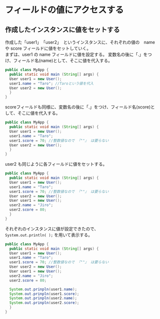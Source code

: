 # フィールドの値にアクセスする
## 作成したインスタンスに値をセットする  
作成した「user1」　「user2」　というインスタンスに、それぞれの値の　name や score フィールドに値をセットしていく。  
まずは、user1 の name フィールドに値を設定する。
変数名の後に「.」をつけ、フィールド名(name)として、そこに値を代入する。
```Java
public class MyApp {
  public static void main (String[] args) {
  User user1 = new User();
  user1.name = "Taro"; //Taroという値を代入
  User user2 = new User();
  }
}
```
scoreフィールドも同様に、変数名の後に「.」をつけ、フィールド名(score)として、そこに値を代入する。
```Java
public class MyApp {
  public static void main (String[] args) {
  User user1 = new User();
  user1.name = "Taro";
  user1.score = 70; //整数値なので 『""』 は要らない
  User user2 = new User();
  }
}
```
user2 も同じように各フィールドに値をセットする。  
```Java
public class MyApp {
  public static void main (String[] args) {
  User user1 = new User();
  user1.name = "Taro";
  user1.score = 70; //整数値なので 『""』 は要らない
  User user2 = new User();
  User user1 = new User();
  user2.name = "Jiro";
  user2.score = 80;
  }
}
```
それぞれのインスタンスに値が設定できたので、  
```System.out.println( );```
を用いて表示する。
```Java
public class MyApp {
  public static void main (String[] args) {
  User user1 = new User();
  user1.name = "Taro";
  user1.score = 70; //整数値なので 『""』 は要らない
  User user2 = new User();
  User user1 = new User();
  user2.name = "Jiro";
  user2.score = 80;

  System.out.prinpln(user1.name);
  System.out.prinpln(user1.score);
  System.out.prinpln(user2.name);
  System.out.prinpln(user2.score);
  }
}
```
